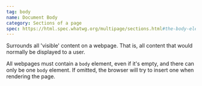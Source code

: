 ```yaml
---
tag: body
name: Document Body
category: Sections of a page
spec: https://html.spec.whatwg.org/multipage/sections.html#the-body-element
---
```


Surrounds all 'visible' content on a webpage. That is, all content that would normally be displayed to a user.

All webpages must contain a `body` element, even if it's empty, and there can only be one `body` element. If omitted, the browser will try to insert one when rendering the page.
